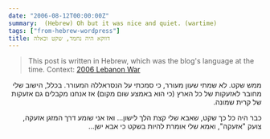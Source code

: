 ```yaml
---
date: "2006-08-12T00:00:00Z"
summary:  (Hebrew) Oh but it was nice and quiet. (wartime)
tags: ["from-hebrew-wordpress"]
title: דווקא היה נחמד, שקט וכאלה
---
```


> This post is written in Hebrew, which was the blog's language at the time. Context: [2006 Lebanon War]

[2006 Lebanon War]: https://en.wikipedia.org/wiki/2006_Lebanon_War

<div dir="rtl">

ממש שקט. לא שמתי שעון מעורר, כי סמכתי על הנסראללה המעורר. בכלל, הישוב שלי מחובר לאזעקות של כל הארץ (כי הוא באמצע שום מקום) אז אנחנו מקבלים גם אזעקות של קרית שמונה.

כבר היה כל כך שקט, שאבא שלי קצת הלך לישון... ואז אני שומע דרך המזגן אזעקה, צועק "אזעקה", ואמא שלי אומרת להיות בשקט כי אבא ישן...

</div>
